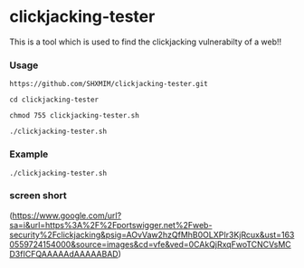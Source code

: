 # clickjacking-tester

This is a tool which is used to find the clickjacking vulnerabilty of a web!!

### Usage

```
https://github.com/SHXMIM/clickjacking-tester.git
```
```
cd clickjacking-tester
```
```
chmod 755 clickjacking-tester.sh
```
```
./clickjacking-tester.sh
``` 
### Example

```
./clickjacking-tester.sh
```
### screen short
(https://www.google.com/url?sa=i&url=https%3A%2F%2Fportswigger.net%2Fweb-security%2Fclickjacking&psig=AOvVaw2hzQfMhB0OLXPIr3KjRcux&ust=1630559724154000&source=images&cd=vfe&ved=0CAkQjRxqFwoTCNCVsMCD3fICFQAAAAAdAAAAABAD)
